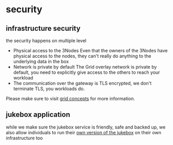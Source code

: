 # security

## infrastructure security
the security happens on multiple level

- Physical access to the 3Nodes
    Even that the owners of the 3Nodes have physical access to the nodes, they can't really do anything to the underlying data in the box
- Network is private by default
    The Grid overlay network is private by default, you need to explicitly give access to the others to reach your workload
- The communication over the gateway is TLS encrypted, we don't terminate TLS, you workloads do.
  
Please make sure to visit [grid concepts](tfgrid:grid_concepts) for more information.


## jukebox application

while we make sure the jukebox service is friendly, safe and backed up, we also allow individuals to run their [own version of the jukebox](https://github.com/threefoldtech/tf_jukebox/blob/development/docs/specs/deployment.md) on their own infrastructure too 
